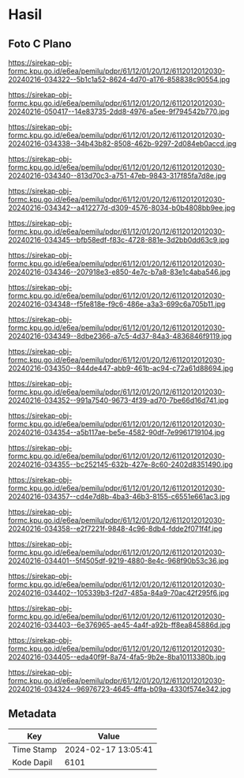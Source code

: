 # Hasil

## Foto C Plano

https://sirekap-obj-formc.kpu.go.id/e6ea/pemilu/pdpr/61/12/01/20/12/6112012012030-20240216-034322--5b1c1a52-8624-4d70-a176-858838c90554.jpg

https://sirekap-obj-formc.kpu.go.id/e6ea/pemilu/pdpr/61/12/01/20/12/6112012012030-20240216-050417--14e83735-2dd8-4976-a5ee-9f794542b770.jpg

https://sirekap-obj-formc.kpu.go.id/e6ea/pemilu/pdpr/61/12/01/20/12/6112012012030-20240216-034338--34b43b82-8508-462b-9297-2d084eb0accd.jpg

https://sirekap-obj-formc.kpu.go.id/e6ea/pemilu/pdpr/61/12/01/20/12/6112012012030-20240216-034340--813d70c3-a751-47eb-9843-317f85fa7d8e.jpg

https://sirekap-obj-formc.kpu.go.id/e6ea/pemilu/pdpr/61/12/01/20/12/6112012012030-20240216-034342--a412277d-d309-4576-8034-b0b4808bb9ee.jpg

https://sirekap-obj-formc.kpu.go.id/e6ea/pemilu/pdpr/61/12/01/20/12/6112012012030-20240216-034345--bfb58edf-f83c-4728-881e-3d2bb0dd63c9.jpg

https://sirekap-obj-formc.kpu.go.id/e6ea/pemilu/pdpr/61/12/01/20/12/6112012012030-20240216-034346--207918e3-e850-4e7c-b7a8-83e1c4aba546.jpg

https://sirekap-obj-formc.kpu.go.id/e6ea/pemilu/pdpr/61/12/01/20/12/6112012012030-20240216-034348--f5fe818e-f9c6-486e-a3a3-699c6a705b11.jpg

https://sirekap-obj-formc.kpu.go.id/e6ea/pemilu/pdpr/61/12/01/20/12/6112012012030-20240216-034349--8dbe2366-a7c5-4d37-84a3-4836846f9119.jpg

https://sirekap-obj-formc.kpu.go.id/e6ea/pemilu/pdpr/61/12/01/20/12/6112012012030-20240216-034350--844de447-abb9-461b-ac94-c72a61d88694.jpg

https://sirekap-obj-formc.kpu.go.id/e6ea/pemilu/pdpr/61/12/01/20/12/6112012012030-20240216-034352--991a7540-9673-4f39-ad70-7be66d16d741.jpg

https://sirekap-obj-formc.kpu.go.id/e6ea/pemilu/pdpr/61/12/01/20/12/6112012012030-20240216-034354--a5b117ae-be5e-4582-90df-7e9961719104.jpg

https://sirekap-obj-formc.kpu.go.id/e6ea/pemilu/pdpr/61/12/01/20/12/6112012012030-20240216-034355--bc252145-632b-427e-8c60-2402d8351490.jpg

https://sirekap-obj-formc.kpu.go.id/e6ea/pemilu/pdpr/61/12/01/20/12/6112012012030-20240216-034357--cd4e7d8b-4ba3-46b3-8155-c6551e661ac3.jpg

https://sirekap-obj-formc.kpu.go.id/e6ea/pemilu/pdpr/61/12/01/20/12/6112012012030-20240216-034358--e2f7221f-9848-4c96-8db4-fdde2f071f4f.jpg

https://sirekap-obj-formc.kpu.go.id/e6ea/pemilu/pdpr/61/12/01/20/12/6112012012030-20240216-034401--5f4505df-9219-4880-8e4c-968f90b53c36.jpg

https://sirekap-obj-formc.kpu.go.id/e6ea/pemilu/pdpr/61/12/01/20/12/6112012012030-20240216-034402--105339b3-f2d7-485a-84a9-70ac42f295f6.jpg

https://sirekap-obj-formc.kpu.go.id/e6ea/pemilu/pdpr/61/12/01/20/12/6112012012030-20240216-034403--6e376965-ae45-4a4f-a92b-ff8ea845886d.jpg

https://sirekap-obj-formc.kpu.go.id/e6ea/pemilu/pdpr/61/12/01/20/12/6112012012030-20240216-034405--eda40f9f-8a74-4fa5-9b2e-8ba10113380b.jpg

https://sirekap-obj-formc.kpu.go.id/e6ea/pemilu/pdpr/61/12/01/20/12/6112012012030-20240216-034324--96976723-4645-4ffa-b09a-4330f574e342.jpg


## Metadata

| Key        | Value               |
| ---------- | ------------------- |
| Time Stamp | 2024-02-17 13:05:41 |
| Kode Dapil | 6101                |




